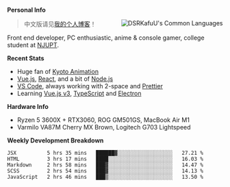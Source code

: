 
**Personal Info**

<img align="right" alt="DSRKafuU's Common Languages" src="https://github-readme-stats.vercel.app/api/top-langs/?username=dsrkafuu&hide_title=true&layout=compact&langs_count=8" />

> 中文版请见[我的个人博客](https://blog.dsrkafuu.su)！

Front end developer, PC enthusiastic, anime & console gamer, college student at [NJUPT](https://www.njupt.edu.cn).

**Recent Stats**

- Huge fan of [Kyoto Animation](https://www.kyotoanimation.co.jp)
- [Vue.js](https://vuejs.org), [React](https://reactjs.org), and a bit of [Node.js](https://nodejs.org)
- [VS Code](https://code.visualstudio.com), always working with 2-space and [Prettier](https://prettier.io)
- Learning [Vue.js v3](https://v3.vuejs.org), [TypeScript](https://www.typescriptlang.org) and [Electron](https://www.electronjs.org)

**Hardware Info**

- Ryzen 5 3600X + RTX3060, ROG GM501GS, MacBook Air M1
- Varmilo VA87M Cherry MX Brown, Logitech G703 Lightspeed

**Weekly Development Breakdown**

<!--START_SECTION:waka-->
```text
JSX          5 hrs 35 mins   ██████▓░░░░░░░░░░░░░░░░░░   27.21 % 
HTML         3 hrs 17 mins   ████░░░░░░░░░░░░░░░░░░░░░   16.03 % 
Markdown     2 hrs 58 mins   ███▓░░░░░░░░░░░░░░░░░░░░░   14.47 % 
SCSS         2 hrs 54 mins   ███▓░░░░░░░░░░░░░░░░░░░░░   14.13 % 
JavaScript   2 hrs 46 mins   ███▒░░░░░░░░░░░░░░░░░░░░░   13.50 % 
```
<!--END_SECTION:waka-->
